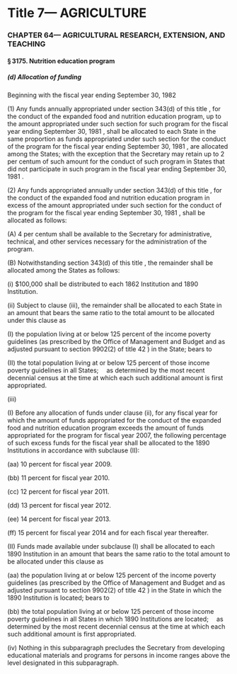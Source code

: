 
# Title 7— AGRICULTURE
### CHAPTER 64— AGRICULTURAL RESEARCH, EXTENSION, AND TEACHING
#### § 3175. Nutrition education program
##### (d) Allocation of funding

Beginning with the fiscal year ending September 30, 1982

(1) Any funds annually appropriated under section 343(d) of this title , for the conduct of the expanded food and nutrition education program, up to the amount appropriated under such section for such program for the fiscal year ending September 30, 1981 , shall be allocated to each State in the same proportion as funds appropriated under such section for the conduct of the program for the fiscal year ending September 30, 1981 , are allocated among the States; with the exception that the Secretary may retain up to 2 per centum of such amount for the conduct of such program in States that did not participate in such program in the fiscal year ending September 30, 1981 .

(2) Any funds appropriated annually under section 343(d) of this title , for the conduct of the expanded food and nutrition education program in excess of the amount appropriated under such section for the conduct of the program for the fiscal year ending September 30, 1981 , shall be allocated as follows:

(A) 4 per centum shall be available to the Secretary for administrative, technical, and other services necessary for the administration of the program.

(B) Notwithstanding section 343(d) of this title , the remainder shall be allocated among the States as follows:

(i) $100,000 shall be distributed to each 1862 Institution and 1890 Institution.

(ii) Subject to clause (iii), the remainder shall be allocated to each State in an amount that bears the same ratio to the total amount to be allocated under this clause as

(I) the population living at or below 125 percent of the income poverty guidelines (as prescribed by the Office of Management and Budget and as adjusted pursuant to section 9902(2) of title 42 ) in the State; bears to

(II) the total population living at or below 125 percent of those income poverty guidelines in all States;  as determined by the most recent decennial census at the time at which each such additional amount is first appropriated.

(iii)

(I) Before any allocation of funds under clause (ii), for any fiscal year for which the amount of funds appropriated for the conduct of the expanded food and nutrition education program exceeds the amount of funds appropriated for the program for fiscal year 2007, the following percentage of such excess funds for the fiscal year shall be allocated to the 1890 Institutions in accordance with subclause (II):

(aa) 10 percent for fiscal year 2009.

(bb) 11 percent for fiscal year 2010.

(cc) 12 percent for fiscal year 2011.

(dd) 13 percent for fiscal year 2012.

(ee) 14 percent for fiscal year 2013.

(ff) 15 percent for fiscal year 2014 and for each fiscal year thereafter.

(II) Funds made available under subclause (I) shall be allocated to each 1890 Institution in an amount that bears the same ratio to the total amount to be allocated under this clause as

(aa) the population living at or below 125 percent of the income poverty guidelines (as prescribed by the Office of Management and Budget and as adjusted pursuant to section 9902(2) of title 42 ) in the State in which the 1890 Institution is located; bears to

(bb) the total population living at or below 125 percent of those income poverty guidelines in all States in which 1890 Institutions are located;  as determined by the most recent decennial census at the time at which each such additional amount is first appropriated.

(iv) Nothing in this subparagraph precludes the Secretary from developing educational materials and programs for persons in income ranges above the level designated in this subparagraph.
